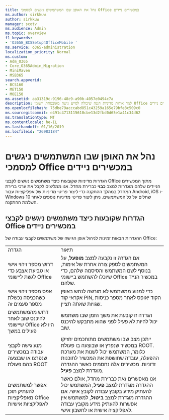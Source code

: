 ```yaml
---
title: נהל את האופן שבו המשתמשים ניגשים למסמכי Office במכשירים ניידים
ms.author: sirkkuw
author: sirkkuw
manager: scotv
ms.audience: Admin
ms.topic: overview
f1_keywords:
- 'O365E_BCSSetup4OfficeMobile '
ms.service: o365-administration
localization_priority: Normal
ms.custom:
- Adm_O365
- Core_O365Admin_Migration
- MiniMaven
- MSB365
search.appverid:
- BCS160
- MET150
- MOE150
ms.assetid: aa31319c-9196-48c9-a90b-4057e0494c7a
description: למד אודות מדיניות הגנה שיכולה לסייע גישה מאובטחת יישומי Office ממכשירים ניידים.
ms.openlocfilehash: 75dbe79acccabd851c43259a165e79bfe3c509c0
ms.sourcegitcommit: e491c4713115610cbe13d2fbd0d65e1a41c34d62
ms.translationtype: MT
ms.contentlocale: he-IL
ms.lasthandoff: 01/16/2019
ms.locfileid: "26983184"
---
```

# <a name="manage-how-users-access-office-documents-on-mobile-devices"></a>נהל את האופן שבו המשתמשים ניגשים למסמכי Office במכשירים ניידים

 הגדרות מדיניות שקובעות כיצד משתמשים ניגשים לקבצי Office מתוך המכשירים הניידים שלהם מוגדרות למצב **כבוי** כברירת מחדל. אנו ממליצים לקבל את ערכי ברירת המחדל במהלך ההתקנה כדי ליצור פריטי מדיניות של אפליקציות עבור Android,‏ iOS ו- Windows 10 שחלים על כל המשתמשים. ניתן ליצור פריטי מדיניות נוספים לאחר השלמת ההתקנה. 
  
## <a name="settings-that-control-how-users-access-office-files-on-mobile-devices"></a>הגדרות שקובעות כיצד משתמשים ניגשים לקבצי Office במכשירים ניידים

ההגדרות הבאות זמינות לניהול אופן הגישה של משתמשים לקבצי עבודה של Office:
  
|||
|:-----|:-----|
|הגדרה  <br/> |תיאור  <br/> |
|דרוש מספר זיהוי אישי או טביעת אצבע כדי לגשת ליישומי Office  <br/> |אם הגדרה זו נקבעה למצב **מופעל**, על המשתמשים לספק צורה אחרת של אימות, בנוסף לשם המשתמש והסיסמה שלהם, כדי שיוכלו להשתמש ביישומי Office במכשיר הנייד שלהם.  <br/> |
|אפס מספר זיהוי אישי כשהכניסה נכשלת מספר פעמים זה  <br/> |כדי למנוע ממשתמש לא מורשה לנחש באופן אקראי קוד PIN, הקוד יאופס לאחר מספר כניסות שגויות שאתה תציין.  <br/> |
|דרוש מהמשתמשים להיכנס שוב לאחר שיישומי Office היו לא פעילים במשך  <br/> |הגדרה זו קובעת את משך הזמן שבו משתמש יכול להיות לא פעיל לפני שהוא מתבקש להיכנס שוב.  <br/> |
|מנע גישה לקבצי עבודה במכשירים שנפרצו או שבוצעה בהם פעולת ROOT  <br/> |ייתכן מצב שבו משתמשים מתוחכמים יחזיקו במכשיר שנפרץ או שבוצעה בו פעולת ROOT. כלומר, המשתמש יכול לשנות את מערכת ההפעלה, עובדה שחושפת את המכשיר לתוכנות זדוניות. מכשירים אלה נחסמים כאשר ההגדרה מוגדרת למצב **פעיל**.  <br/> |
|אפשר למשתמשים להעתיק תוכן מאפליקציות Office לאפליקציות אישיות  <br/> |אנו מאפשרים זאת כברירת מחדל, אולם כאשר ההגדרה מוגדרת למצב **פעיל**, המשתמש יכול להעתיק מידע בקובץ עבודה לקובץ אישי. אם ההגדרה מוגדרת למצב **ביטול**, למשתמש אין אפשרות להעתיק מידע מקובץ עבודה לאפליקציה אישית או לחשבון אישי.  <br/> |
   

